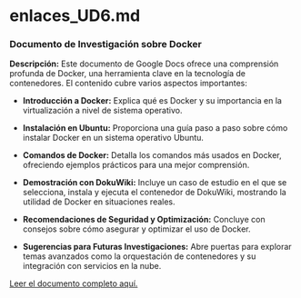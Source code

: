 # enlaces_UD6.md

### Documento de Investigación sobre Docker

**Descripción:** Este documento de Google Docs ofrece una comprensión profunda de Docker, una herramienta clave en la tecnología de contenedores. El contenido cubre varios aspectos importantes:

- **Introducción a Docker:** Explica qué es Docker y su importancia en la virtualización a nivel de sistema operativo.

- **Instalación en Ubuntu:** Proporciona una guía paso a paso sobre cómo instalar Docker en un sistema operativo Ubuntu.

- **Comandos de Docker:** Detalla los comandos más usados en Docker, ofreciendo ejemplos prácticos para una mejor comprensión.

- **Demostración con DokuWiki:** Incluye un caso de estudio en el que se selecciona, instala y ejecuta el contenedor de DokuWiki, mostrando la utilidad de Docker en situaciones reales.

- **Recomendaciones de Seguridad y Optimización:** Concluye con consejos sobre cómo asegurar y optimizar el uso de Docker.

- **Sugerencias para Futuras Investigaciones:** Abre puertas para explorar temas avanzados como la orquestación de contenedores y su integración con servicios en la nube.

[Leer el documento completo aquí.](https://docs.google.com/document/d/1P3vjDKXGoIlQd78hO8RdctqaczNnEVC0V5VRTGfeir8/edit)
